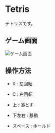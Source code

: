 Tetris
=========

テトリスです。

ゲーム画面
-------

![ゲーム画面](http://i.imgur.com/ugN2V.png "ゲーム画面")

操作方法
------
+ X : 左回転

+ C : 右回転

+ 上 : 落とす

+ 下左右 : 移動

+ スペース : ホールド



